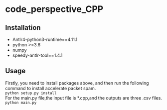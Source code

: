 # code_perspective_CPP
## Installation
* Antlr4-python3-runtime==4.11.1  
* python >=3.6  
* numpy  
* speedy-antlr-tool==1.4.1  
## Usage
Firstly, you need to install packages above, and then run the following command to install accelerate packet spam.    
`python setup.py install`   
For the main.py file,the input file is *.cpp,and the outputs are three .csv files.  
`python main.py`  






